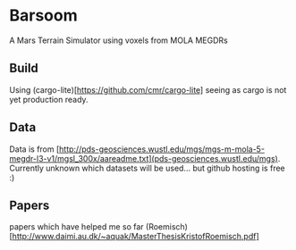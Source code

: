 Barsoom
=======

A Mars Terrain Simulator using voxels from MOLA MEGDRs


Build
----
Using (cargo-lite)[https://github.com/cmr/cargo-lite] seeing as cargo is not yet production ready.

Data
----
Data is from [http://pds-geosciences.wustl.edu/mgs/mgs-m-mola-5-megdr-l3-v1/mgsl_300x/aareadme.txt](pds-geosciences.wustl.edu/mgs). Currently unknown which datasets will be used... but github hosting is free :)


Papers
------
papers which have helped me so far (Roemisch)[http://www.daimi.au.dk/~aquak/MasterThesisKristofRoemisch.pdf]
